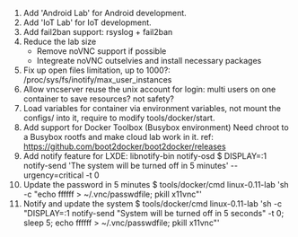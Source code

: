 
1. Add 'Android Lab' for Android development.
2. Add 'IoT Lab' for IoT development.
3. Add fail2ban support: rsyslog + fail2ban
4. Reduce the lab size
   * Remove noVNC support if possible
   * Integreate noVNC outselvies and install necessary packages
5. Fix up open files limitation, up to 1000?: /proc/sys/fs/inotify/max_user_instances
6. Allow vncserver reuse the unix account for login: multi users on one container to save resources? not safety?
7. Load variables for container via environment variables, not mount the configs/ into it, require to modify tools/docker/start.
8. Add support for Docker Toolbox (Busybox environment)
   Need chroot to a Busybox rootfs and make cloud lab work in it.
   ref: https://github.com/boot2docker/boot2docker/releases
9. Add notify feature for LXDE: libnotify-bin notify-osd
   $ DISPLAY=:1 notify-send 'The system will be turned off in 5 minutes' --urgency=critical -t 0
10. Update the password in 5 minutes
   $ tools/docker/cmd linux-0.11-lab 'sh -c "echo ffffff > ~/.vnc/passwdfile; pkill x11vnc"'
11. Notify and update the system
   $ tools/docker/cmd linux-0.11-lab 'sh -c "DISPLAY=:1 notify-send \"System will be turned off in 5 seconds\" -t 0;  sleep 5; echo ffffff > ~/.vnc/passwdfile; pkill x11vnc"'
